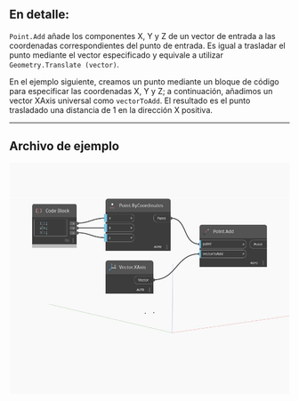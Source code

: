 ## En detalle:
`Point.Add` añade los componentes X, Y y Z de un vector de entrada a las coordenadas correspondientes del punto de entrada. Es igual a trasladar el punto mediante el vector especificado y equivale a utilizar `Geometry.Translate (vector)`.

En el ejemplo siguiente, creamos un punto mediante un bloque de código para especificar las coordenadas X, Y y Z; a continuación, añadimos un vector XAxis universal como `vectorToAdd`. El resultado es el punto trasladado una distancia de 1 en la dirección X positiva.

___
## Archivo de ejemplo

![Add](./Autodesk.DesignScript.Geometry.Point.Add_img.jpg)

